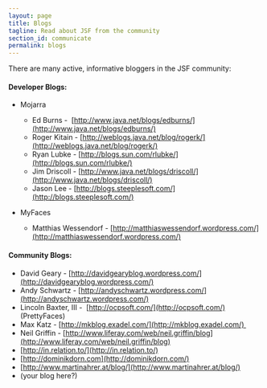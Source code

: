 ```yaml
---
layout: page
title: Blogs
tagline: Read about JSF from the community
section_id: communicate
permalink: blogs
---
```


There are many active, informative bloggers in the JSF community:

#### Developer Blogs:

*   Mojarra
    *   Ed Burns -  [http://www.java.net/blogs/edburns/](http://www.java.net/blogs/edburns/)
    *   Roger Kitain - [http://weblogs.java.net/blog/rogerk/](http://weblogs.java.net/blog/rogerk/)
    *   Ryan Lubke - [http://blogs.sun.com/rlubke/](http://blogs.sun.com/rlubke/)
    *   Jim Driscoll - [http://www.java.net/blogs/driscoll/](http://www.java.net/blogs/driscoll/)
    *   Jason Lee - [http://blogs.steeplesoft.com/](http://blogs.steeplesoft.com/)

*   MyFaces
    *   Matthias Wessendorf - [http://matthiaswessendorf.wordpress.com/](http://matthiaswessendorf.wordpress.com/)  

#### Community Blogs:

*   David Geary - [http://davidgearyblog.wordpress.com/](http://davidgearyblog.wordpress.com/)
*   Andy Schwartz - [http://andyschwartz.wordpress.com/](http://andyschwartz.wordpress.com/)
*   Lincoln Baxter, III -  [http://ocpsoft.com/](http://ocpsoft.com/) (PrettyFaces)  
*   Max Katz - [http://mkblog.exadel.com/](http://mkblog.exadel.com/) 
*   Neil Griffin - [http://www.liferay.com/web/neil.griffin/blog](http://www.liferay.com/web/neil.griffin/blog)
*   [http://in.relation.to/](http://in.relation.to/)
*   [http://dominikdorn.com](http://dominikdorn.com/)
*   [http://www.martinahrer.at/blog/](http://www.martinahrer.at/blog/)  
*   (your blog here?)